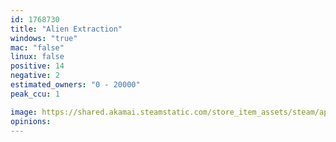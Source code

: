 ```yaml
---
id: 1768730
title: "Alien Extraction"
windows: "true"
mac: "false"
linux: false
positive: 14
negative: 2
estimated_owners: "0 - 20000"
peak_ccu: 1

image: https://shared.akamai.steamstatic.com/store_item_assets/steam/apps/1768730/header.jpg?t=1648453877
opinions:
---
```

